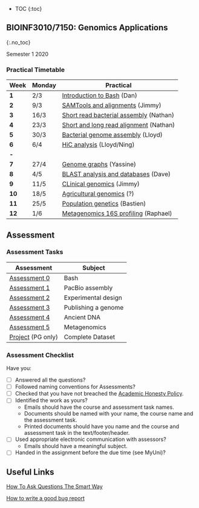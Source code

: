 * TOC
{:toc}

## BIOINF3010/7150: Genomics Applications
{:.no_toc}

Semester 1 2020

### Practical Timetable

| **Week** | **Monday** | **Practical**                                 |
|----------|------------|-----------------------------------------------|
| **1**    | 2/3        | [Introduction to Bash] (Dan) |
| **2**    | 9/3        | [SAMTools and alignments] (Jimmy)             |
| **3**    | 16/3       | [Short read bacterial assembly] (Nathan)      |
| **4**    | 23/3       | [Short and long read alignment] (Nathan)      |
| **5**    | 30/3       | [Bacterial genome assembly] (Lloyd)           |
| **6**    | 6/4        | [HiC analysis] (Lloyd/Ning)                   |
| **-**    |            |                                               |
| **7**    | 27/4       | [Genome graphs] (Yassine)                     |
| **8**    | 4/5        | [BLAST analysis and databases] (Dave)         |
| **9**    | 11/5       | [CLinical genomics] (Jimmy)                   |
| **10**   | 18/5       | [Agricultural genomics] (?)                   |
| **11**   | 25/5       | [Population genetics] (Bastien)               |
| **12**   | 1/6        | [Metagenomics 16S profiling] (Raphael)        |

[Introduction to Bash]: Practicals/Bash_Practicals/1_IntroBash.md
[SAMTools and alignments]: Practicals/
[Short read bacterial assembly]: Practicals/
[Short and long read alignment]: Practicals/
[Bacterial genome assembly]: Practicals/
[HiC analysis]: Practicals/
[Genome graphs]: Practicals/
[BLAST analysis and databases]: Practicals/
[Clinical genomics]: Practicals/
[Agricultural genomics]: Practicals/
[Population genetics]: Practicals/
[Metagenomics 16S profiling]: Practicals/

## Assessment

### Assessment Tasks

| **Assessment**                                    | **Subject**         |
|---------------------------------------------------|---------------------|
| [Assessment 0](Assignments/Assignment1.md)        | Bash                |
| [Assessment 1]()                                  | PacBio assembly     |
| [Assessment 2]()                                  | Experimental design |
| [Assessment 3]()                                  | Publishing a genome |
| [Assessment 4]()                                  | Ancient DNA         |
| [Assessment 5]()                                  | Metagenomics        |
| [Project]() (PG only)                             | Complete Dataset    |

### Assessment Checklist

Have you:

- [ ] Answered all the questions?
- [ ] Followed naming conventions for Assessments?
- [ ] Checked that you have not breached the [Academic Honesty Policy](http://www.adelaide.edu.au/policies/230/).
- [ ] Identified the work as yours?
	- Emails should have the course and assessment task names.
	- Documents should be named with your name, the course name and the assessment task.
	- Printed documents should have you name and the course and assessment task in the text/footer/header.
- [ ] Used appropriate electronic communication with assessors?
	- Emails should have a meaningful subject.
- [ ] Handed in the assignment before the due time (see MyUni)?

## Useful Links

[How To Ask Questions The Smart Way](http://www.catb.org/esr/faqs/smart-questions.html)

[How to write a good bug report](https://musescore.org/en/developers-handbook/how-write-good-bug-report-step-step-instructions)
